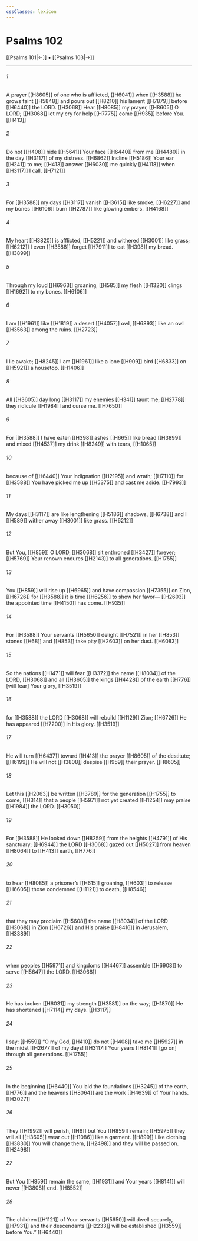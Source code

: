 ```yaml
---
cssClasses: lexicon
---
```


# Psalms 102

[[Psalms 101|←]] • [[Psalms 103|→]]

---

###### 1
A prayer [[H8605]] of one who is afflicted, [[H6041]] when [[H3588]] he grows faint [[H5848]] and pours out [[H8210]] his lament [[H7879]] before [[H6440]] the LORD. [[H3068]] Hear [[H8085]] my prayer, [[H8605]] O LORD; [[H3068]] let my cry for help [[H7775]] come [[H935]] before You. [[H413]]

###### 2
Do not [[H408]] hide [[H5641]] Your face [[H6440]] from me [[H4480]] in the day [[H3117]] of my distress. [[H6862]] Incline [[H5186]] Your ear [[H241]] to me; [[H413]] answer [[H6030]] me quickly [[H4118]] when [[H3117]] I call. [[H7121]]

###### 3
For [[H3588]] my days [[H3117]] vanish [[H3615]] like smoke, [[H6227]] and my bones [[H6106]] burn [[H2787]] like glowing embers. [[H4168]]

###### 4
My heart [[H3820]] is afflicted, [[H5221]] and withered [[H3001]] like grass; [[H6212]] I even [[H3588]] forget [[H7911]] to eat [[H398]] my bread. [[H3899]]

###### 5
Through my loud [[H6963]] groaning, [[H585]] my flesh [[H1320]] clings [[H1692]] to my bones. [[H6106]]

###### 6
I am [[H1961]] like [[H1819]] a desert [[H4057]] owl, [[H6893]] like an owl [[H3563]] among the ruins. [[H2723]]

###### 7
I lie awake; [[H8245]] I am [[H1961]] like a lone [[H909]] bird [[H6833]] on [[H5921]] a housetop. [[H1406]]

###### 8
All [[H3605]] day long [[H3117]] my enemies [[H341]] taunt me; [[H2778]] they ridicule [[H1984]] and curse me. [[H7650]]

###### 9
For [[H3588]] I have eaten [[H398]] ashes [[H665]] like bread [[H3899]] and mixed [[H4537]] my drink [[H8249]] with tears, [[H1065]]

###### 10
because of [[H6440]] Your indignation [[H2195]] and wrath; [[H7110]] for [[H3588]] You have picked me up [[H5375]] and cast me aside. [[H7993]]

###### 11
My days [[H3117]] are like lengthening [[H5186]] shadows, [[H6738]] and I [[H589]] wither away [[H3001]] like grass. [[H6212]]

###### 12
But You, [[H859]] O LORD, [[H3068]] sit enthroned [[H3427]] forever; [[H5769]] Your renown endures [[H2143]] to all generations. [[H1755]]

###### 13
You [[H859]] will rise up [[H6965]] and have compassion [[H7355]] on Zion, [[H6726]] for [[H3588]] it is time [[H6256]] to show her favor— [[H2603]] the appointed time [[H4150]] has come. [[H935]]

###### 14
For [[H3588]] Your servants [[H5650]] delight [[H7521]] in her [[H853]] stones [[H68]] and [[H853]] take pity [[H2603]] on her dust. [[H6083]]

###### 15
So the nations [[H1471]] will fear [[H3372]] the name [[H8034]] of the LORD, [[H3068]] and all [[H3605]] the kings [[H4428]] of the earth [[H776]] [will fear] Your glory, [[H3519]]

###### 16
for [[H3588]] the LORD [[H3068]] will rebuild [[H1129]] Zion; [[H6726]] He has appeared [[H7200]] in His glory. [[H3519]]

###### 17
He will turn [[H6437]] toward [[H413]] the prayer [[H8605]] of the destitute; [[H6199]] He will not [[H3808]] despise [[H959]] their prayer. [[H8605]]

###### 18
Let this [[H2063]] be written [[H3789]] for the generation [[H1755]] to come, [[H314]] that a people [[H5971]] not yet created [[H1254]] may praise [[H1984]] the LORD. [[H3050]]

###### 19
For [[H3588]] He looked down [[H8259]] from the heights [[H4791]] of His sanctuary; [[H6944]] the LORD [[H3068]] gazed out [[H5027]] from heaven [[H8064]] to [[H413]] earth, [[H776]]

###### 20
to hear [[H8085]] a prisoner’s [[H615]] groaning, [[H603]] to release [[H6605]] those condemned [[H1121]] to death, [[H8546]]

###### 21
that they may proclaim [[H5608]] the name [[H8034]] of the LORD [[H3068]] in Zion [[H6726]] and His praise [[H8416]] in Jerusalem, [[H3389]]

###### 22
when peoples [[H5971]] and kingdoms [[H4467]] assemble [[H6908]] to serve [[H5647]] the LORD. [[H3068]]

###### 23
He has broken [[H6031]] my strength [[H3581]] on the way; [[H1870]] He has shortened [[H7114]] my days. [[H3117]]

###### 24
I say: [[H559]] “O my God, [[H410]] do not [[H408]] take me [[H5927]] in the midst [[H2677]] of my days! [[H3117]] Your years [[H8141]] [go on] through all generations. [[H1755]]

###### 25
In the beginning [[H6440]] You laid the foundations [[H3245]] of the earth, [[H776]] and the heavens [[H8064]] are the work [[H4639]] of Your hands. [[H3027]]

###### 26
They [[H1992]] will perish, [[H6]] but You [[H859]] remain; [[H5975]] they will all [[H3605]] wear out [[H1086]] like a garment. [[H899]] Like clothing [[H3830]] You will change them, [[H2498]] and they will be passed on. [[H2498]]

###### 27
But You [[H859]] remain the same, [[H1931]] and Your years [[H8141]] will never [[H3808]] end. [[H8552]]

###### 28
The children [[H1121]] of Your servants [[H5650]] will dwell securely, [[H7931]] and their descendants [[H2233]] will be established [[H3559]] before You.” [[H6440]]

